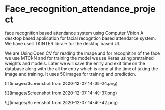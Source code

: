 # Face_recognition_attendance_project
face recognition based attendance system using Computer Vision 
A desktop based application for facial recogntion based attendance system.
We have used TKINTER library for the desktop based UI.

We are Using Open CV for reading the image and for recognition of the face we use MTCNN and for training the model we use Keras using pretrained weights and models.
Later we will save the entry and exit time on the database along with the all the entry which is done at the time of taking the image and training.
It uses 50 images for training and prediction.

![](images/Screenshot from 2020-12-07 14-38-04.png)

![](images/Screenshot from 2020-12-07 14-40-37.png)

![](images/Screenshot from 2020-12-07 14-40-42.png)



